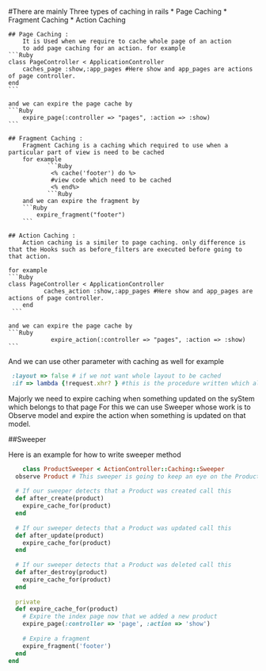 #There are mainly Three types of caching in rails
	* Page Caching
	* Fragment Caching
	* Action Caching

	## Page Caching :
		It is Used when we require to cache whole page of an action
		to add page caching for an action. for example
	```Ruby
	class PageController < ApplicationController
  		caches_page :show,:app_pages #Here show and app_pages are actions of page controller.
	end
	```
        
	and we can expire the page cache by
	```Ruby
		expire_page(:controller => "pages", :action => :show)
    ```

	## Fragment Caching :
		Fragment Caching is a caching which required to use when a particular part of view is need to be cached
		for example
		       ```Ruby
			    <% cache('footer') do %>
				#view code which need to be cached
			    <% end%>
			   ```Ruby
		and we can expire the fragment by
		```Ruby
			expire_fragment("footer")
	    ```

	## Action Caching :
		Action caching is a similer to page caching. only difference is that the Hooks such as before_filters are executed before going to that action.

	for example
    ```Ruby
	class PageController < ApplicationController
              caches_action :show,:app_pages #Here show and app_pages are actions of page controller.
        end
     ```
	
	and we can expire the page cache by
	```Ruby
                expire_action(:controller => "pages", :action => :show)
    ```


 And we can use other parameter with caching as well for example
```Ruby
 :layout => false # if we not want whole layout to be cached
 :if => lambda {!request.xhr? } #this is the procedure written which allow to cache action whent teh request is not an ajax request
 ```

Majorly we need to expire caching when something updated on the syStem which belongs to that page
For this we can use Sweeper whose work is to Observe model and expire the action when something is updated on that model.

##Sweeper

Here is an example for how to write sweeper method
```Ruby
	class ProductSweeper < ActionController::Caching::Sweeper
  observe Product # This sweeper is going to keep an eye on the Product model. we can add here multiple model as well.
 
  # If our sweeper detects that a Product was created call this
  def after_create(product)
    expire_cache_for(product)
  end
 
  # If our sweeper detects that a Product was updated call this
  def after_update(product)
    expire_cache_for(product)
  end
 
  # If our sweeper detects that a Product was deleted call this
  def after_destroy(product)
    expire_cache_for(product)
  end
 
  private
  def expire_cache_for(product)
    # Expire the index page now that we added a new product
    expire_page(:controller => 'page', :action => 'show')
 
    # Expire a fragment
    expire_fragment('footer')
  end
end
```
